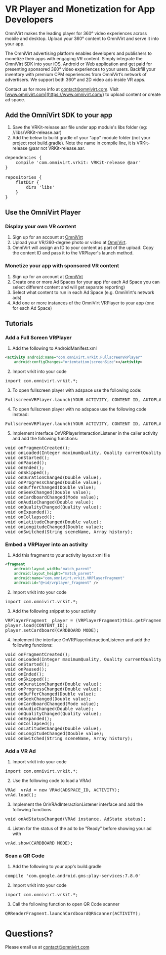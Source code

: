 

# VR Player and Monetization for App Developers

OmniVirt makes the leading player for 360° video experiences across mobile and desktop. 
Upload your 360° content to OmniVirt and serve it into your app. 

The OmniVirt advertising platform enables developers and publishers to monetize their apps with engaging VR content.
Simply integrate the OmniVirt SDK into your iOS, Android or Web application and get paid for presenting sponsored 360° video experiences to your users. Backfill your inventory with premium CPM experiences from OmniVirt’s network of advertisers. We support both 360° and 2D video ads inside VR apps.

Contact us for more info at [contact@omnivirt.com](mailto:contact@omnivirt.com).
Visit [www.omnivirt.com](https://www.omnivirt.com/) to upload content or create ad space.


## Add the OmniVirt SDK to your app
 
1.    Save the VRKit-release.aar file under app module's libs folder (eg: <project>/<app>/libs/VRKit-release.aar)
2.    Add the below to build.gradle of your "app" module folder (not your project root build.gradle). Note the name in compile line, it is VRKit-release @aar not VRKit-release.aar.
<pre>
dependencies {
 	compile 'com.omnivirt.vrkit: VRKit-release @aar'
} 
 
repositories {
 	flatDir {
     	dirs 'libs'
	}
}
</pre>

## Use the OmniVirt Player

### Display your own VR content
1. Sign up for an account at [OmniVirt](www.omnivirt.com)
2. Upload your VR/360-degree photo or video at [OmniVirt](https://www.omnivirt.com/).
3. OmniVirt will assign an ID to your content as part of the upload. Copy the content ID and pass it to the VRPlayer's launch method.

### Monetize your app with sponsored VR content

1. Sign up for an account at [OmniVirt](www.omnivirt.com)
2. Create one or more Ad Spaces for your app (for each Ad Space you can select different content and will get separate reporting)
3. Select what content to run in each Ad Space (e.g. OmniVirt's network ads)
4. Add one or more instances of the OmniVirt VRPlayer to your app (one for each Ad Space)

## Tutorials
### Add a Full Screen VRPlayer
 
1. Add the following to AndroidManifest.xml
```xml
<activity android:name="com.omnivirt.vrkit.FullscreenVRPlayer"
    android:configChanges="orientation|screenSize"></activity>
```

2. Import vrkit into your code
<pre>
import com.omnivirt.vrkit.*;
</pre>
3.    To open fullscreen player with adspace use the following code:
<pre>
FullscreenVRPlayer.launch(YOUR_ACTIVITY, CONTENT_ID, AUTOPLAY, CARDBOARD_MODE, ADSPACE_ID)
</pre>
4.    To open fullscreen player with no adspace use the following code instead:
<pre>
FullscreenVRPlayer.launch(YOUR_ACTIVITY, CONTENT_ID, AUTOPLAY, CARDBOARD_MODE);
</pre>
5.    Implement interface OnVRPlayerInteractionListener in the caller activity and add the following functions:
<pre>
void onFragmentCreated();
void onLoaded(Integer maximumQuality, Quality currentQuality, Mode cardboardMode);
void onStarted();
void onPaused();
void onEnded();
void onSkipped();
void onDurationChanged(Double value);
void onProgressChanged(Double value);
void onBufferChanged(Double value);
void onSeekChanged(Double value);
void onCardboardChanged(Mode value);
void onAudioChanged(Double value);
void onQualityChanged(Quality value);
void onExpanded();
void onCollapsed();
void onLatitudeChanged(Double value);
void onLongitudeChanged(Double value);
void onSwitched(String sceneName, Array history);
</pre>


### Embed a VRPlayer into an activity
 
1.    Add this fragment to your activity layout xml file
```xml
<fragment
    android:layout_width="match_parent"
    android:layout_height="match_parent"
    android:name="com.omnivirt.vrkit.VRPlayerFragment"
	android:id="@+id/vrplayer_fragment" />
```
 
2.    Import vrkit into your code
<pre>
import com.omnivirt.vrkit.*;
</pre>

3.    Add the following snippet to your activity 
<pre>
VRPlayerFragment  player = (VRPlayerFragment)this.getFragmentManager().findFragmentById(R.id.vrplayer_fragment);
player.load(CONTENT_ID);
player.setCardboard(CARDBOARD_MODE);
</pre>
 
4.    Implement the interface OnVRPlayerInteractionListener and add the following functions:
<pre>
void onFragmentCreated();
void onLoaded(Integer maximumQuality, Quality currentQuality, Mode cardboardMode);
void onStarted();
void onPaused();
void onEnded();
void onSkipped();
void onDurationChanged(Double value);
void onProgressChanged(Double value);
void onBufferChanged(Double value);
void onSeekChanged(Double value);
void onCardboardChanged(Mode value);
void onAudioChanged(Double value);
void onQualityChanged(Quality value);
void onExpanded();
void onCollapsed();
void onLatitudeChanged(Double value);
void onLongitudeChanged(Double value);
void onSwitched(String sceneName, Array history);
</pre>


### Add a VR Ad
 
1.    Import vrkit into your code
<pre>
import com.omnivirt.vrkit.*;
</pre>
	
2.    Use the following code to load a VRAd
<pre>
VRAd  vrAd = new VRAd(ADSPACE_ID, ACTIVITY);
vrAd.load();
</pre>
3.    Implement the OnVRAdInteractionListener interface and add the following functions

<pre>
void onAdStatusChanged(VRAd instance, AdState status);
</pre>
4.    Listen for the status of the ad to be "Ready" before showing your ad with
<pre>
vrAd.show(CARDBOARD_MODE);
</pre>
 
 
### Scan a QR Code
 
1.    Add the following to your app's build.gradle
<pre>
compile 'com.google.android.gms:play-services:7.8.0'
</pre>
2.    Import vrkit into your code
<pre>
import com.omnivirt.vrkit.*;
</pre>
3.    Call the following function to open QR Code scanner
<pre>
QRReaderFragment.launchCardboardQRScanner(ACTIVITY);
</pre>


# Questions?

Please email us at [contact@omnivirt.com](mailto:contact@omnivirt.com)
